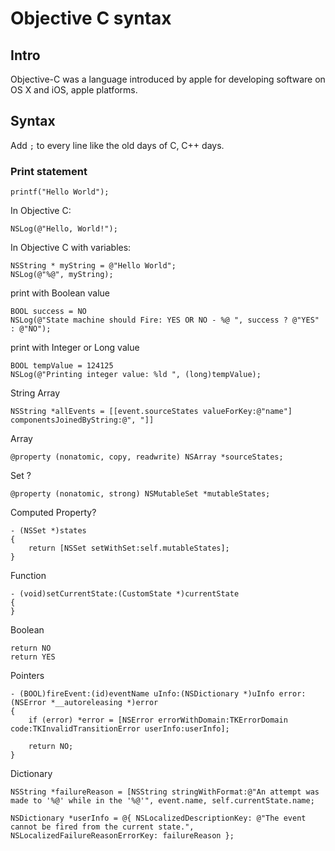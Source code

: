 # Objective C syntax
## Intro

Objective-C was a language introduced by apple for developing software on OS X and iOS, apple platforms.

## Syntax

Add `;` to every line like the old days of C, C++ days.

### Print statement

```objc
printf("Hello World");
```

In Objective C:

```objc
NSLog(@"Hello, World!");
```

In Objective C with variables:

```objc
NSString * myString = @"Hello World";
NSLog(@"%@", myString);
```

print with Boolean value

```objc
BOOL success = NO
NSLog(@"State machine should Fire: YES OR NO - %@ ", success ? @"YES" : @"NO");
```

print with Integer or Long value

```objc
BOOL tempValue = 124125
NSLog(@"Printing integer value: %ld ", (long)tempValue);
```

String Array

```objc
NSString *allEvents = [[event.sourceStates valueForKey:@"name"] componentsJoinedByString:@", "]] 
```

Array 
```objc
@property (nonatomic, copy, readwrite) NSArray *sourceStates;
```


Set ?
```objc
@property (nonatomic, strong) NSMutableSet *mutableStates;
```

Computed Property? 
```objc
- (NSSet *)states
{
    return [NSSet setWithSet:self.mutableStates];
}
```

Function

```objc
- (void)setCurrentState:(CustomState *)currentState
{
}
```

Boolean

```objc
return NO 
return YES
```


Pointers
```objc
- (BOOL)fireEvent:(id)eventName uInfo:(NSDictionary *)uInfo error:(NSError *__autoreleasing *)error
{
	if (error) *error = [NSError errorWithDomain:TKErrorDomain code:TKInvalidTransitionError userInfo:userInfo];

	return NO;
}
```

Dictionary

```objc
NSString *failureReason = [NSString stringWithFormat:@"An attempt was made to '%@' while in the '%@'", event.name, self.currentState.name;

NSDictionary *userInfo = @{ NSLocalizedDescriptionKey: @"The event cannot be fired from the current state.", NSLocalizedFailureReasonErrorKey: failureReason };
```
